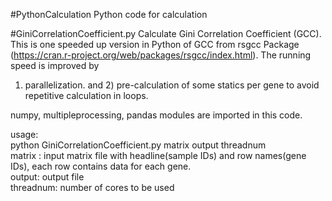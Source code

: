 #PythonCalculation
Python code for calculation

#GiniCorrelationCoefficient.py
Calculate Gini Correlation Coefficient (GCC). This is one speeded up version in Python of GCC from rsgcc Package  
(https://cran.r-project.org/web/packages/rsgcc/index.html). The running speed is improved by  
1) parallelization. and 2) pre-calculation of some statics per gene to avoid repetitive calculation in loops.

numpy, multipleprocessing, pandas modules are imported in this code.  

usage:  
python GiniCorrelationCoefficient.py    matrix   output    threadnum  
matrix : input matrix file with headline(sample IDs) and row names(gene IDs), each row contains data for each gene.  
output: output file  
threadnum: number of cores to be used  

